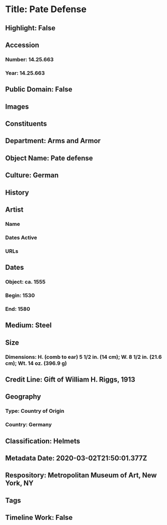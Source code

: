 # Title: Pate Defense
## Highlight: False
## Accession
### Number: 14.25.663
### Year: 14.25.663
## Public Domain: False
## Images
## Constituents
## Department: Arms and Armor
## Object Name: Pate defense
## Culture: German
## History
## Artist
### Name
### Dates Active
### URLs
## Dates
### Object: ca. 1555
### Begin: 1530
### End: 1580
## Medium: Steel
## Size
### Dimensions: H. (comb to ear) 5 1/2 in. (14 cm); W. 8 1/2 in. (21.6 cm); Wt. 14 oz. (396.9 g)
## Credit Line: Gift of William H. Riggs, 1913
## Geography
### Type: Country of Origin
### Country: Germany
## Classification: Helmets
## Metadata Date: 2020-03-02T21:50:01.377Z
## Respository: Metropolitan Museum of Art, New York, NY
## Tags
## Timeline Work: False